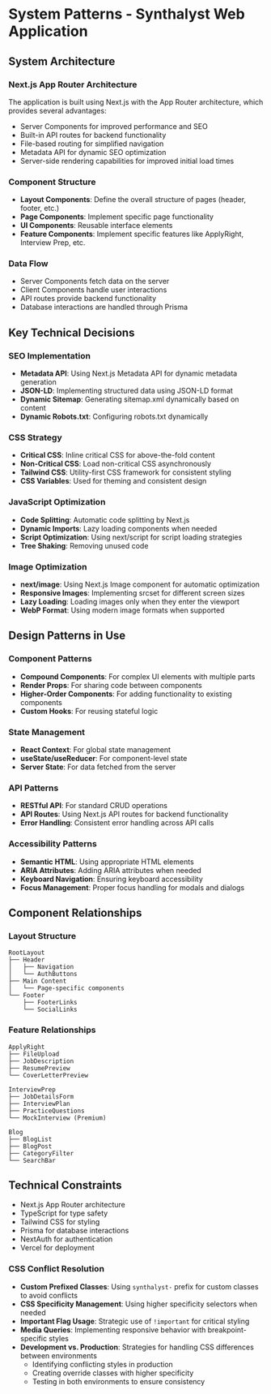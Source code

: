 # System Patterns - Synthalyst Web Application

## System Architecture

### Next.js App Router Architecture

The application is built using Next.js with the App Router architecture, which provides several advantages:

- Server Components for improved performance and SEO
- Built-in API routes for backend functionality
- File-based routing for simplified navigation
- Metadata API for dynamic SEO optimization
- Server-side rendering capabilities for improved initial load times

### Component Structure

- **Layout Components**: Define the overall structure of pages (header, footer, etc.)
- **Page Components**: Implement specific page functionality
- **UI Components**: Reusable interface elements
- **Feature Components**: Implement specific features like ApplyRight, Interview Prep, etc.

### Data Flow

- Server Components fetch data on the server
- Client Components handle user interactions
- API routes provide backend functionality
- Database interactions are handled through Prisma

## Key Technical Decisions

### SEO Implementation

- **Metadata API**: Using Next.js Metadata API for dynamic metadata generation
- **JSON-LD**: Implementing structured data using JSON-LD format
- **Dynamic Sitemap**: Generating sitemap.xml dynamically based on content
- **Dynamic Robots.txt**: Configuring robots.txt dynamically

### CSS Strategy

- **Critical CSS**: Inline critical CSS for above-the-fold content
- **Non-Critical CSS**: Load non-critical CSS asynchronously
- **Tailwind CSS**: Utility-first CSS framework for consistent styling
- **CSS Variables**: Used for theming and consistent design

### JavaScript Optimization

- **Code Splitting**: Automatic code splitting by Next.js
- **Dynamic Imports**: Lazy loading components when needed
- **Script Optimization**: Using next/script for script loading strategies
- **Tree Shaking**: Removing unused code

### Image Optimization

- **next/image**: Using Next.js Image component for automatic optimization
- **Responsive Images**: Implementing srcset for different screen sizes
- **Lazy Loading**: Loading images only when they enter the viewport
- **WebP Format**: Using modern image formats when supported

## Design Patterns in Use

### Component Patterns

- **Compound Components**: For complex UI elements with multiple parts
- **Render Props**: For sharing code between components
- **Higher-Order Components**: For adding functionality to existing components
- **Custom Hooks**: For reusing stateful logic

### State Management

- **React Context**: For global state management
- **useState/useReducer**: For component-level state
- **Server State**: For data fetched from the server

### API Patterns

- **RESTful API**: For standard CRUD operations
- **API Routes**: Using Next.js API routes for backend functionality
- **Error Handling**: Consistent error handling across API calls

### Accessibility Patterns

- **Semantic HTML**: Using appropriate HTML elements
- **ARIA Attributes**: Adding ARIA attributes when needed
- **Keyboard Navigation**: Ensuring keyboard accessibility
- **Focus Management**: Proper focus handling for modals and dialogs

## Component Relationships

### Layout Structure

```
RootLayout
├── Header
│   ├── Navigation
│   └── AuthButtons
├── Main Content
│   └── Page-specific components
└── Footer
    ├── FooterLinks
    └── SocialLinks
```

### Feature Relationships

```
ApplyRight
├── FileUpload
├── JobDescription
├── ResumePreview
└── CoverLetterPreview

InterviewPrep
├── JobDetailsForm
├── InterviewPlan
├── PracticeQuestions
└── MockInterview (Premium)

Blog
├── BlogList
├── BlogPost
├── CategoryFilter
└── SearchBar
```

## Technical Constraints

- Next.js App Router architecture
- TypeScript for type safety
- Tailwind CSS for styling
- Prisma for database interactions
- NextAuth for authentication
- Vercel for deployment

### CSS Conflict Resolution

- **Custom Prefixed Classes**: Using `synthalyst-` prefix for custom classes to avoid conflicts
- **CSS Specificity Management**: Using higher specificity selectors when needed
- **Important Flag Usage**: Strategic use of `!important` for critical styling
- **Media Queries**: Implementing responsive behavior with breakpoint-specific styles
- **Development vs. Production**: Strategies for handling CSS differences between environments
  - Identifying conflicting styles in production
  - Creating override classes with higher specificity
  - Testing in both environments to ensure consistency
